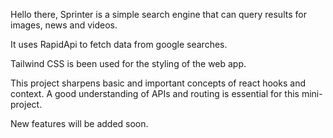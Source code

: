 Hello there, Sprinter is a simple search engine that can query results for images, news and videos.

It uses RapidApi to fetch data from google searches.

Tailwind CSS is been used for the styling of the web app. 

This project sharpens basic and important concepts of react hooks and context. A good understanding of APIs and routing is essential for this mini-project.

New features  will be added soon.